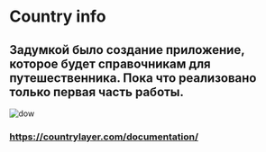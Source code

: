 # Сountry info
## Задумкой было создание приложение, которое будет справочникам для путешественника. Пока что реализовано только первая часть работы.  
![dow](https://user-images.githubusercontent.com/45273279/150113398-d92f83d1-55ea-43dc-87fd-1de41ef11f51.gif)
### https://countrylayer.com/documentation/
